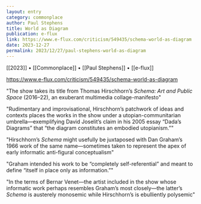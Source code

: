 ```yaml
---
layout: entry
category: commonplace
author: Paul Stephens
title: World as Diagram
publication: e-flux
link: https://www.e-flux.com/criticism/549435/schema-world-as-diagram
date: 2023-12-27
permalink: 2023/12/27/paul-stephens-world-as-diagram
---
```


[[2023]] • [[Commonplace]] • [[Paul Stephens]] • [[e-flux]]

https://www.e-flux.com/criticism/549435/schema-world-as-diagram

"The show takes its title from Thomas Hirschhorn’s *Schema: Art and Public Space* (2016–22), an exuberant multimedia collage-manifesto"

"Rudimentary and improvisational, Hirschhorn’s patchwork of ideas and contexts places the works in the show under a utopian-communitarian umbrella—exemplifying David Joselit’s claim in his 2005 essay “Dada’s Diagrams” that “the diagram constitutes an embodied utopianism.”"

"Hirschhorn’s *Schema* might usefully be juxtaposed with Dan Graham’s 1966 work of the same name—sometimes taken to represent the apex of early informatic anti-figural conceptualism"

"Graham intended his work to be “completely self-referential” and meant to define “itself in place only as information.”"

"In the terms of Bernar Venet—the artist included in the show whose informatic work perhaps resembles Graham’s most closely—the latter’s *Schema* is austerely monosemic while Hirschhorn’s is ebulliently polysemic"
